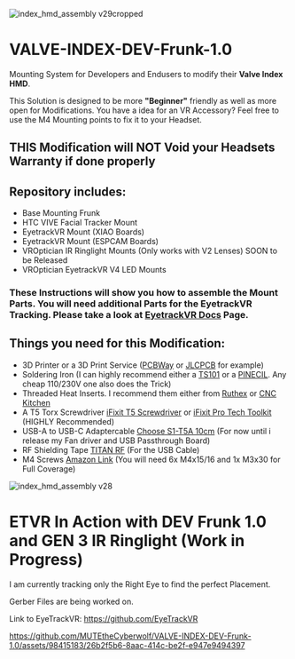 ![index_hmd_assembly v29cropped](https://github.com/MUTEtheCyberwolf/VALVE-INDEX-DEV-Frunk-1.0/assets/98415183/1330c4b8-4d59-428b-955a-aa89f3691793)
# VALVE-INDEX-DEV-Frunk-1.0

Mounting System for Developers and Endusers to modify their **Valve Index HMD**.

This Solution is designed to be more **"Beginner"** friendly as well as more open for Modifications. You have a idea for an VR Accessory? Feel free to use the
M4 Mounting points to fix it to your Headset.

## THIS Modification will NOT Void your Headsets Warranty if done properly

## Repository includes:
 - Base Mounting Frunk
 - HTC VIVE Facial Tracker Mount
 - EyetrackVR Mount (XIAO Boards)
 - EyetrackVR Mount (ESPCAM Boards)
 - VROptician IR Ringlight Mounts (Only works with V2 Lenses) SOON to be Released
 - VROptician EyetrackVR V4 LED Mounts

### These Instructions will show you how to assemble the Mount Parts. You will need additional Parts for the EyetrackVR Tracking. Please take a look at [EyetrackVR Docs](https://docs.eyetrackvr.dev/how_to_build/parts_list) Page.

## Things you need for this Modification:
 - 3D Printer or a 3D Print Service ([PCBWay](https://www.pcbway.com/rapid-prototyping/manufacture/?type=2&reffercode=TOP) or [JLCPCB](https://www.jlc3dp.com/3d-printing-quote) for example)
 - Soldering Iron (I can highly recommend either a [TS101](https://www.welectron.com/Miniware-Soldering-Iron-TS101-I) or a [PINECIL](https://pine64.com/product/pinecil-smart-mini-portable-soldering-iron/). Any cheap 110/230V one also does the Trick)
 - Threaded Heat Inserts. I recommend them either from [Ruthex](https://www.ruthex.de/collections/gewindeeinsatze/products/ruthex-gewindeeinsatz-m4-50-stuck-rx-m4x8-1-messing-gewindebuchsen) or [CNC Kitchen](https://cnckitchen.store/de/products/gewindeeinsatz-threaded-insert-m4-standard-50-stk-pcs)
 - A T5 Torx Screwdriver [iFixit T5 Screwdriver](https://store.ifixit.de/products/t5-torx-screwdriver?variant=32778661396565&_gl=1*1kt3kgk*_ga*JDUkb2hKb2hUYWU5b29CYWhzdSRya05RNWp2U3Q3dVJUdWZaY3dTNll1VWoyNUFIWmd0Z1ZCLy5SS3kyZ3cv*_ga_5ZXNWJ73GK*MTcwMTA5NzczMS4xLjEuMTcwMTA5NzczOS41Mi4wLjA.&pk_vid=3eefe3588b07f4e21701097745c85136) or [iFixit Pro Tech Toolkit](https://store.ifixit.de/products/pro-tech-toolkit) (HIGHLY Recommended)
 - USB-A to USB-C Adaptercable [Choose S1-T5A 10cm](https://de.aliexpress.com/item/1005001319263765.html?spm=a2g0o.productlist.main.67.382aeMI3eMI3EJ&algo_pvid=3541e28c-48f1-4c02-95c8-f59cf5f5bc66&algo_exp_id=3541e28c-48f1-4c02-95c8-f59cf5f5bc66-33&pdp_npi=4%40dis%21EUR%215.69%215.69%21%21%216.08%21%21%402103856417011006247517712e9208%2112000015683375895%21sea%21DE%212478567367%21&curPageLogUid=949plkGmLxCj) (For now until i release my Fan driver and USB Passthrough Board)
 - RF Shielding Tape [TITAN RF](https://www.amazon.de/TitanRF-Faraday-Tape-High-Shielding-Conductive/dp/B07CRLCGCH/ref=sr_1_7?__mk_de_DE=%C3%85M%C3%85%C5%BD%C3%95%C3%91&crid=3K4CI4XNYIJR1&qid=1701100893&sprefix=emi%20shield%20tape,aps,109) (For the USB Cable)
 - M4 Screws [Amazon Link](https://www.amazon.de/Innensechskantschraube-Edelstahl-Sechskantschraube-Mechanische-Kombinationsbox/dp/B07PRWDHQL/ref=sr_1_6?crid=287HANFWL0KTN&qid=1701101083&sprefix=m4%20zylinder,aps,105) (You will need 6x M4x15/16 and 1x M3x30 for Full Coverage)

![index_hmd_assembly v28 ](https://github.com/MUTEtheCyberwolf/VALVE-INDEX-DEV-Frunk-1.0/assets/98415183/a103844d-9f40-4f13-9a4e-09d33e4e9f90)

# ETVR In Action with DEV Frunk 1.0 and GEN 3 IR Ringlight (Work in Progress)

I am currently tracking only the Right Eye to find the perfect Placement. 

Gerber Files are being worked on.

Link to EyeTrackVR: https://github.com/EyeTrackVR

https://github.com/MUTEtheCyberwolf/VALVE-INDEX-DEV-Frunk-1.0/assets/98415183/26b2f5b6-8aac-414c-be2f-e947e9494397

